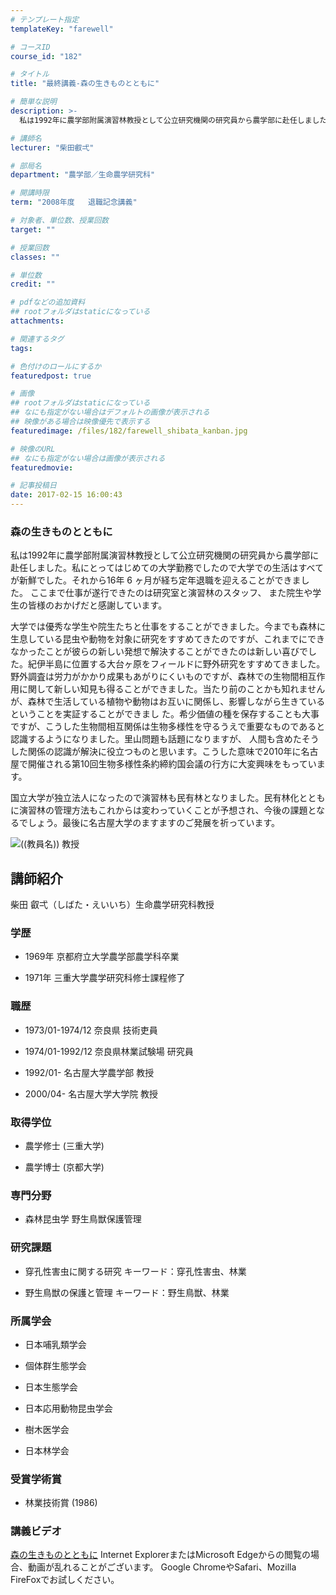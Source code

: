 ```yaml
---
# テンプレート指定
templateKey: "farewell"

# コースID
course_id: "182"

# タイトル
title: "最終講義-森の生きものとともに"

# 簡単な説明
description: >-
  私は1992年に農学部附属演習林教授として公立研究機関の研究員から農学部に赴任しました。私にとってはじめての大学勤務でしたので大学での生活はすべてが新鮮でした。それから16年 6 ヶ月が経ち定...

# 講師名
lecturer: "柴田叡弌"

# 部局名
department: "農学部／生命農学研究科"

# 開講時限
term: "2008年度	退職記念講義"

# 対象者、単位数、授業回数
target: ""

# 授業回数
classes: ""

# 単位数
credit: ""

# pdfなどの追加資料
## rootフォルダはstaticになっている
attachments: 

# 関連するタグ
tags:

# 色付けのロールにするか
featuredpost: true

# 画像
## rootフォルダはstaticになっている
## なにも指定がない場合はデフォルトの画像が表示される
## 映像がある場合は映像優先で表示する
featuredimage: /files/182/farewell_shibata_kanban.jpg

# 映像のURL
## なにも指定がない場合は画像が表示される
featuredmovie: 

# 記事投稿日
date: 2017-02-15 16:00:43
---
```


### 森の生きものとともに


私は1992年に農学部附属演習林教授として公立研究機関の研究員から農学部に赴任しました。私にとってはじめての大学勤務でしたので大学での生活はすべてが新鮮でした。それから16年 6 ヶ月が経ち定年退職を迎えることができました。 ここまで仕事が遂行できたのは研究室と演習林のスタッフ、 また院生や学生の皆様のおかげだと感謝しています。

大学では優秀な学生や院生たちと仕事をすることができました。今までも森林に生息している昆虫や動物を対象に研究をすすめてきたのですが、これまでにできなかったことが彼らの新しい発想で解決することができたのは新しい喜びでした。紀伊半島に位置する大台ヶ原をフィールドに野外研究をすすめてきました。野外調査は労力がかかり成果もあがりにくいものですが、森林での生物間相互作用に関して新しい知見も得ることができました。当たり前のことかも知れませんが、森林で生活している植物や動物はお互いに関係し、影響しながら生きているということを実証することができまし た。希少価値の種を保存することも大事ですが、こうした生物間相互関係は生物多様性を守るうえで重要なものであると 認識するようになりました。里山問題も話題になりますが、 人間も含めたそうした関係の認識が解決に役立つものと思います。こうした意味で2010年に名古屋で開催される第10回生物多様性条約締約国会議の行方に大変興味をもっています。

国立大学が独立法人になったので演習林も民有林となりました。民有林化とともに演習林の管理方法もこれからは変わっていくことが予想され、今後の課題となるでしょう。最後に名古屋大学のますますのご発展を祈っています。


![((教員名)) 教授](/files/182/s_shibata.jpg) 

## 講師紹介


柴田 叡弌（しばた・えいいち）生命農学研究科教授


### 学歴



* 1969年 京都府立大学農学部農学科卒業

* 1971年 三重大学農学研究科修士課程修了


### 職歴



* 1973/01-1974/12 奈良県 技術吏員

* 1974/01-1992/12 奈良県林業試験場 研究員

* 1992/01- 名古屋大学農学部 教授

* 2000/04- 名古屋大学大学院 教授


### 取得学位



* 農学修士 (三重大学)

* 農学博士 (京都大学)


### 専門分野



* 森林昆虫学 野生鳥獣保護管理


### 研究課題



* 穿孔性害虫に関する研究
キーワード：穿孔性害虫、林業


* 野生鳥獣の保護と管理
キーワード：野生鳥獣、林業


### 所属学会



* 日本哺乳類学会

* 個体群生態学会

* 日本生態学会

* 日本応用動物昆虫学会

* 樹木医学会

* 日本林学会


### 受賞学術賞



* 林業技術賞 (1986)


### 講義ビデオ


[森の生きものとともに](https://nuvideo.media.nagoya-u.ac.jp/embed/260c2f376049120d898f89adf98bb1d3e428656a)
Internet ExplorerまたはMicrosoft Edgeからの閲覧の場合、動画が乱れることがございます。
Google ChromeやSafari、Mozilla FireFoxでお試しください。